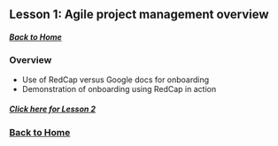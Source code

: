 ## Lesson 1: Agile project management overview
##### [Back to Home](../index.md)

### Overview
- Use of RedCap versus Google docs for onboarding
- Demonstration of onboarding using RedCap in action

##### [Click here for Lesson 2](https://data2health.github.io/mtip-tutorial/lessons/Lesson2.html) 
### [Back to Home](../index)